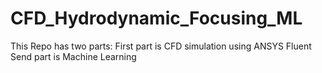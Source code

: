 # CFD_Hydrodynamic_Focusing_ML
This Repo has two parts:
First part is CFD simulation using ANSYS Fluent
Send part is Machine Learning
